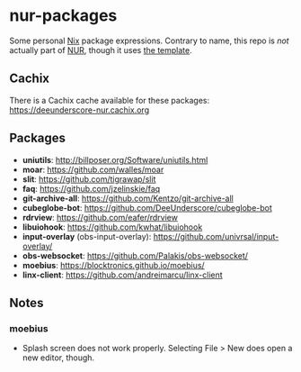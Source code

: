 # nur-packages

Some personal [Nix](https://nixos.org/) package expressions. Contrary to name, this repo is *not* actually part of [NUR](https://github.com/nix-community/NUR), though it uses [the template](https://github.com/nix-community/nur-packages-template).

## Cachix
There is a Cachix cache available for these packages: <https://deeunderscore-nur.cachix.org>

## Packages
* **uniutils**: <http://billposer.org/Software/uniutils.html>
* **moar**: <https://github.com/walles/moar>
* **slit**: <https://github.com/tigrawap/slit>
* **faq**: <https://github.com/jzelinskie/faq>
* **git-archive-all**: <https://github.com/Kentzo/git-archive-all>
* **cubeglobe-bot**: <https://github.com/DeeUnderscore/cubeglobe-bot>
* **rdrview**: <https://github.com/eafer/rdrview>
* **libuiohook**: <https://github.com/kwhat/libuiohook>
* **input-overlay** (obs-input-overlay): <https://github.com/univrsal/input-overlay/>
* **obs-websocket**: <https://github.com/Palakis/obs-websocket/>
* **moebius**: <https://blocktronics.github.io/moebius/>
* **linx-client**: <https://github.com/andreimarcu/linx-client>

## Notes
### moebius
* Splash screen does not work properly. Selecting File > New does open a new editor, though. 
